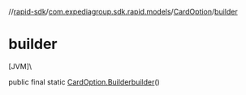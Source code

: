 //[rapid-sdk](../../../index.md)/[com.expediagroup.sdk.rapid.models](../index.md)/[CardOption](index.md)/[builder](builder.md)

# builder

[JVM]\

public final static [CardOption.Builder](-builder/index.md)[builder](builder.md)()
